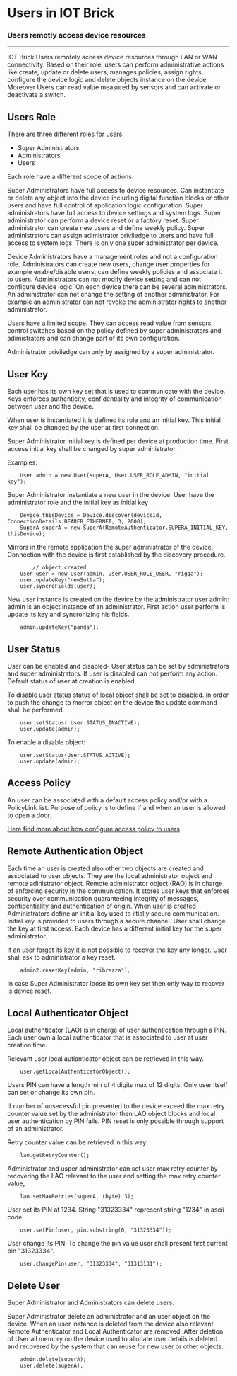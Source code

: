# Users in IOT Brick

### Users remotly access device resources

---

IOT Brick Users remotely access device resources through LAN or WAN connectivity. Based on their role, users can perform administrative actions like create, update or delete users, manages policies, assign rights, configure the device logic and delete objects instance on the device. Moreover Users can read value measured by sensors and can activate or deactivate a switch.

## Users Role
There are three different roles for users.

- Super Administrators
- Administrators
- Users

Each role have a different scope of actions.

Super Administrators have full access to device resources. Can instantiate or delete any object into the device including digital function blocks or other users and have full control of application logic configuration. Super administrators have full access to device settings and system logs. Super administrator can perform a device reset or a factory reset. Super administrator can create new users and define weekly policy. Super administrators can assign adimistrator priviledge to users and have full access to system logs. There is only one super administrator per device. 

Device Administrators have a management roles and not a configuration role. Administrators can create new users, change user properties for example enable/disable users, can define weekly policies and associate it to users. Administrators can not modify device setting and can not configure device logic. On each device there can be several administrators. An administrator can not change the setting of another administrator. For example an administrator can not revoke the administrator rights to another administrator.

Users have a limited scope. They can access read value from sensors, control switches based on the policy defined by super administrators and adimistrators and can change part of its own configuration.

Administrator priviledge can only by assigned by a super administrator.

## User Key
Each user has its own key set that is used to communicate with the device. Keys enforces authenticity, confidentiality and integrity of communication between user and the device.

When user is instantiated it is defined its role and an initial key. This initial key shall be changed by the user at first connection.

Super Administrator initial key is defined per device at production time. First access initial key shall be changed by super administrator.

Examples:
```
	User admin = new User(superA, User.USER_ROLE_ADMIN, "initial key");
```	

Super Administrator instantiate a new user in the device. User have the administrator role and the initial key as initial key

```
	Device thisDevice = Device.discover(deviceId, ConnectionDetails.BEARER_ETHERNET, 3, 2000);
	SuperA superA = new SuperA(RemoteAuthenticator.SUPERA_INITIAL_KEY, thisDevice);
```

Mirrors in the remote application the super administrator of the device. Connection with the device is first established by the discovery procedure.

```
		// object created
	User user = new User(admin, User.USER_ROLE_USER, "rigqa");
	user.updateKey("newSutta");
	user.syncroFields(user);
```
New user instance is created on the device by the administrator user admin: admin is an object instance of an administrator.  First action user perform is update its key and syncronizing his fields.

```
	admin.updateKey("panda");
```
## User Status
User can be enabled and disabled- User status can be set by administrators and super administrators. If user is disabled can not perform any action. Default status of user at creation is enabled.

To disable user status status of local object shall be set to disabled. In order to push the change to morror object on the device the update command shall be performed.

```                      
	user.setStatus( User.STATUS_INACTIVE);
	user.update(admin);
```
To enable a disable object:
```
	user.setStatus(User.STATUS_ACTIVE);
	user.update(admin);
```
## Access Policy
An user can be associated with a default access policy and/or with a PolicyLink list. Purpose of policy is to define if and when an user is allowed to open a door.

[Here find more about how configure access policy to users](md/ACCESS_POLICY.md)

## Remote Authentication Object
Each time an user is created also other two objects are created and associated to user objects. They are the local administrator object and remote adinistrator object.
Remote administrator object (RAO) is in charge of enforcing security in the communication. It stores user keys that enforces security over communication guaranteeing integrity of messages, confidentiality and authentication of origin.
When user is created Administrators define an initial key used to iitially secure communication. Initial key is provided to users through a secure channel. User shall change the key at first access.
Each device has a different initial key for the super administrator.

If an user forget its key it is not possible to recover the key any longer. User shall ask to administrator a key reset.

```
	admin2.resetKey(admin, "ribrezza");
```

In case Super Administrator loose its own key set then only way to recover is device reset.

## Local Authenticator Object
Local authenticator (LAO) is in charge of user authentication through a PIN. Each user own a local authenticator that is associated to user at user creation time.

Relevant user local autianticator object can be retrieved in this way.
```
	user.getLocalAuthenticatorObject();
```

Users PIN can have a length min of 4 digits max of 12 digits. Only user itself can set or change its own pin. 

If number of unsecessful pin presented to the device exceed the max retry counter value set by the administrator then LAO object blocks and local user authentication by PIN fails. PIN reset is only possible through support of an administrator.

Retry counter value can be retrieved in this way:
```
	lao.getRetryCounter();
```
Administrator and usper administrator can set user max retry counter by recovering the LAO relevant to the user and setting the max retry counter value,
```
	lao.setMaxRetries(superA, (byte) 3);
```
User set its PIN at 1234. String "31323334" represent string "1234" in ascii code.
```
	user.setPin(user, pin.substring(0, "31323334"));
```
User change its PIN. To change the pin value user shall present first current pin "31323334".
```
	user.changePin(user, "31323334", "31313131");
```

## Delete User
Super Administrator and Administrators can delete users.

Super Administrator delete an administrator and an user object on the device. When an user instance is deleted from the device also relevant Remote Authenticator and Local Authenticator are removed. After deletion of User all memory on the device used to allocate user details is deleted and recovered by the system that can reuse for new user or other objects.
```
	admin.delete(superA);
	user.delete(superA);
```
